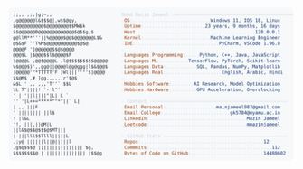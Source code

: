 <picture>
  <source srcset="https://raw.githubusercontent.com/mmazinjameel/mmazinjameel/main/dark_mode.svg?v=1755757336" media="(prefers-color-scheme: dark)">
  <img src="https://raw.githubusercontent.com/mmazinjameel/mmazinjameel/main/light_mode.svg?v=1755757336">
</picture>
